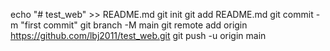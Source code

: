 echo "# test_web" >> README.md
git init
git add README.md
git commit -m "first commit"
git branch -M main
git remote add origin https://github.com/lbj2011/test_web.git
git push -u origin main
